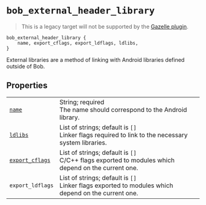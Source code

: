 # `bob_external_header_library`

> This is a legacy target will not be supported by the [Gazelle plugin](../../gazelle/README.md).

```bp
bob_external_header_library {
    name, export_cflags, export_ldflags, ldlibs,
}
```

External libraries are a method of linking with Android libraries defined
outside of Bob.

## Properties

|                                                                  |                                                                                                       |
| ---------------------------------------------------------------- | ----------------------------------------------------------------------------------------------------- |
| [`name`](properties/common_properties.md#name)                   | String; required<br>The name should correspond to the Android library.                                |
| [`ldlibs`](properties/legacy_properties.md#ldlibs)               | List of strings; default is `[]`<br>Linker flags required to link to the necessary system libraries.  |
| [`export_cflags`](properties/legacy_properties.md#export_cflags) | List of strings; default is `[]`<br>C/C++ flags exported to modules which depend on the current one.  |
| `export_ldflags`                                                 | List of strings; default is `[]`<br>Linker flags exported to modules which depend on the current one. |
